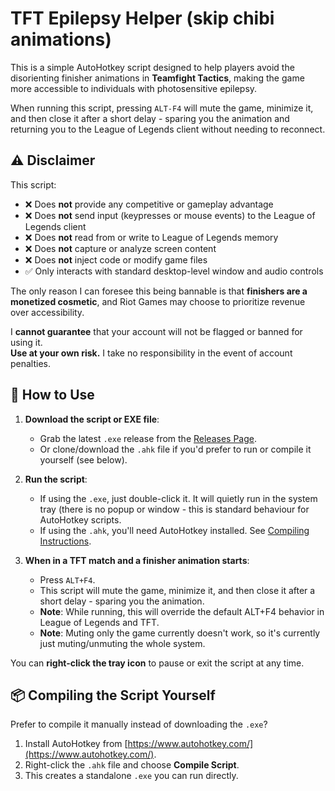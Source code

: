 # TFT Epilepsy Helper (skip chibi animations)

This is a simple AutoHotkey script designed to help players avoid the disorienting finisher animations in **Teamfight Tactics**, making the game more accessible to individuals with photosensitive epilepsy.  
  
When running this script, pressing `ALT-F4` will mute the game, minimize it, and then close it after a short delay - sparing you the animation and returning you to the League of Legends client without needing to reconnect.  

## ⚠️ Disclaimer

This script:

- ❌ Does **not** provide any competitive or gameplay advantage  
- ❌ Does **not** send input (keypresses or mouse events) to the League of Legends client  
- ❌ Does **not** read from or write to League of Legends memory  
- ❌ Does **not** capture or analyze screen content  
- ❌ Does **not** inject code or modify game files  
- ✅ Only interacts with standard desktop-level window and audio controls  

The only reason I can foresee this being bannable is that **finishers are a monetized cosmetic**, and Riot Games may choose to prioritize revenue over accessibility.  

I **cannot guarantee** that your account will not be flagged or banned for using it.  
**Use at your own risk.** I take no responsibility in the event of account penalties.

## 🚀 How to Use

1. **Download the script or EXE file**:
   - Grab the latest `.exe` release from the [Releases Page](https://github.com/pclaycs/tft-epilepsy-helper/releases).
   - Or clone/download the `.ahk` file if you'd prefer to run or compile it yourself (see below).

2. **Run the script**:
   - If using the `.exe`, just double-click it. It will quietly run in the system tray (there is no popup or window - this is standard behaviour for AutoHotkey scripts.
   - If using the `.ahk`, you'll need AutoHotkey installed. See [Compiling Instructions](#-compiling-the-script-yourself).

3. **When in a TFT match and a finisher animation starts**:
   - Press `ALT+F4`.
   - This script will mute the game, minimize it, and then close it after a short delay - sparing you the animation.
   - **Note**: While running, this will override the default ALT+F4 behavior in League of Legends and TFT.
   - **Note**: Muting only the game currently doesn't work, so it's currently just muting/unmuting the whole system.
  
You can **right-click the tray icon** to pause or exit the script at any time.

## 📦 Compiling the Script Yourself

Prefer to compile it manually instead of downloading the `.exe`?

1. Install AutoHotkey from [https://www.autohotkey.com/](https://www.autohotkey.com/).
2. Right-click the `.ahk` file and choose **Compile Script**.
3. This creates a standalone `.exe` you can run directly.
